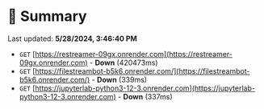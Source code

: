 # 📖 Summary
Last updated: **5/28/2024, 3:46:40 PM**

- `GET` [https://restreamer-09gx.onrender.com](https://restreamer-09gx.onrender.com) - **Down** (420473ms)
- `GET` [https://filestreambot-b5k6.onrender.com/](https://filestreambot-b5k6.onrender.com/) - **Down** (339ms)
- `GET` [https://jupyterlab-python3-12-3.onrender.com](https://jupyterlab-python3-12-3.onrender.com) - **Down** (337ms)
